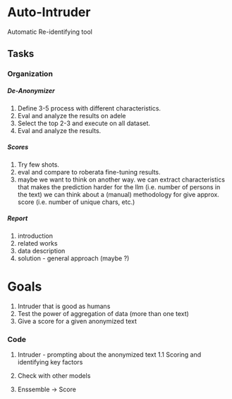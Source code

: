 # Auto-Intruder
Automatic Re-identifying tool

## Tasks

### Organization

##### De-Anonymizer
1. Define 3-5 process with different characteristics.
2. Eval and analyze the results on adele
3. Select the top 2-3 and execute on all dataset.
4. Eval and analyze the results.

##### Scores
1. Try few shots.
2. eval and compare to roberata fine-tuning results.
3. maybe we want to think on another way. 
    we can extract characteristics that makes the prediction harder for the llm (i.e. number of persons in the text)
    we can think about a (manual) methodology for give approx. score (i.e. number of unique chars, etc.)


##### Report
1. introduction
2. related works
3. data description
4. solution - general approach (maybe ?)


# Goals 

1. Intruder that is good as humans
2. Test the power of aggregation of data (more than one text)
3. Give a score for a given anonymized text



### Code
1. Intruder - prompting about the anonymized text
1.1 Scoring and identifying key factors

2. Check with other models

3. Enssemble -> Score
